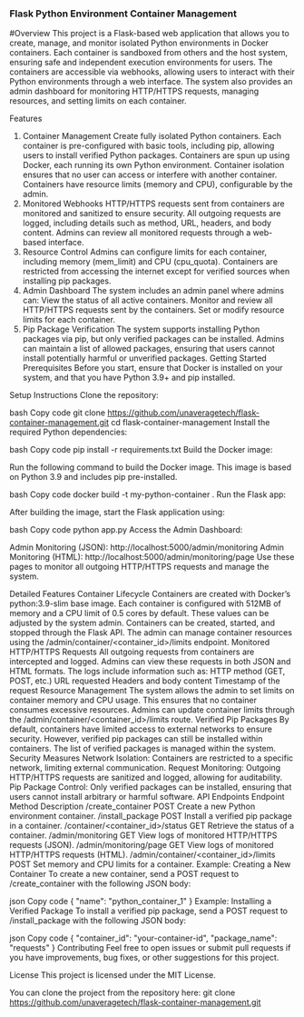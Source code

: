 ### Flask Python Environment Container Management ###


#Overview
This project is a Flask-based web application that allows you to create, manage, and monitor isolated Python environments in Docker containers. Each container is sandboxed from others and the host system, ensuring safe and independent execution environments for users. The containers are accessible via webhooks, allowing users to interact with their Python environments through a web interface. The system also provides an admin dashboard for monitoring HTTP/HTTPS requests, managing resources, and setting limits on each container.

Features
1. Container Management
Create fully isolated Python containers.
Each container is pre-configured with basic tools, including pip, allowing users to install verified Python packages.
Containers are spun up using Docker, each running its own Python environment.
Container isolation ensures that no user can access or interfere with another container.
Containers have resource limits (memory and CPU), configurable by the admin.
2. Monitored Webhooks
HTTP/HTTPS requests sent from containers are monitored and sanitized to ensure security.
All outgoing requests are logged, including details such as method, URL, headers, and body content.
Admins can review all monitored requests through a web-based interface.
3. Resource Control
Admins can configure limits for each container, including memory (mem_limit) and CPU (cpu_quota).
Containers are restricted from accessing the internet except for verified sources when installing pip packages.
4. Admin Dashboard
The system includes an admin panel where admins can:
View the status of all active containers.
Monitor and review all HTTP/HTTPS requests sent by the containers.
Set or modify resource limits for each container.
5. Pip Package Verification
The system supports installing Python packages via pip, but only verified packages can be installed.
Admins can maintain a list of allowed packages, ensuring that users cannot install potentially harmful or unverified packages.
Getting Started
Prerequisites
Before you start, ensure that Docker is installed on your system, and that you have Python 3.9+ and pip installed.

Setup Instructions
Clone the repository:

bash
Copy code
git clone https://github.com/unaveragetech/flask-container-management.git
cd flask-container-management
Install the required Python dependencies:

bash
Copy code
pip install -r requirements.txt
Build the Docker image:

Run the following command to build the Docker image. This image is based on Python 3.9 and includes pip pre-installed.

bash
Copy code
docker build -t my-python-container .
Run the Flask app:

After building the image, start the Flask application using:

bash
Copy code
python app.py
Access the Admin Dashboard:

Admin Monitoring (JSON): http://localhost:5000/admin/monitoring
Admin Monitoring (HTML): http://localhost:5000/admin/monitoring/page
Use these pages to monitor all outgoing HTTP/HTTPS requests and manage the system.

Detailed Features
Container Lifecycle
Containers are created with Docker’s python:3.9-slim base image.
Each container is configured with 512MB of memory and a CPU limit of 0.5 cores by default. These values can be adjusted by the system admin.
Containers can be created, started, and stopped through the Flask API. The admin can manage container resources using the /admin/container/<container_id>/limits endpoint.
Monitored HTTP/HTTPS Requests
All outgoing requests from containers are intercepted and logged.
Admins can view these requests in both JSON and HTML formats.
The logs include information such as:
HTTP method (GET, POST, etc.)
URL requested
Headers and body content
Timestamp of the request
Resource Management
The system allows the admin to set limits on container memory and CPU usage. This ensures that no container consumes excessive resources.
Admins can update container limits through the /admin/container/<container_id>/limits route.
Verified Pip Packages
By default, containers have limited access to external networks to ensure security.
However, verified pip packages can still be installed within containers. The list of verified packages is managed within the system.
Security Measures
Network Isolation: Containers are restricted to a specific network, limiting external communication.
Request Monitoring: Outgoing HTTP/HTTPS requests are sanitized and logged, allowing for auditability.
Pip Package Control: Only verified packages can be installed, ensuring that users cannot install arbitrary or harmful software.
API Endpoints
Endpoint	Method	Description
/create_container	POST	Create a new Python environment container.
/install_package	POST	Install a verified pip package in a container.
/container/<container_id>/status	GET	Retrieve the status of a container.
/admin/monitoring	GET	View logs of monitored HTTP/HTTPS requests (JSON).
/admin/monitoring/page	GET	View logs of monitored HTTP/HTTPS requests (HTML).
/admin/container/<container_id>/limits	POST	Set memory and CPU limits for a container.
Example: Creating a New Container
To create a new container, send a POST request to /create_container with the following JSON body:

json
Copy code
{
  "name": "python_container_1"
}
Example: Installing a Verified Package
To install a verified pip package, send a POST request to /install_package with the following JSON body:

json
Copy code
{
  "container_id": "your-container-id",
  "package_name": "requests"
}
Contributing
Feel free to open issues or submit pull requests if you have improvements, bug fixes, or other suggestions for this project.

License
This project is licensed under the MIT License.

You can clone the project from the repository here:
git clone https://github.com/unaveragetech/flask-container-management.git
